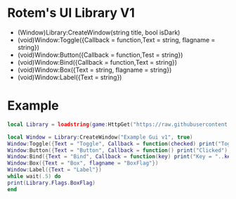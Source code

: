 # Rotem's UI Library V1
* (Window)Library:CreateWindow(string title, bool isDark)
* (void)Window:Toggle({Callback = function,Text = string, flagname = string})
* (void)Window:Button({Callback = function,Test = string})
* (void)Window:Bind({Callback = function,Text = string})
* (void)Window:Box({Text = string, flagname = string})
* (void)Window:Label({Text = string})

# Example
```lua
local Library = loadstring(game:HttpGet("https://raw.githubusercontent.com/rotemg228/UIS/main/Rotem%20UI%20Library%20v1.lua", true))()

local Window = Library:CreateWindow("Example Gui v1", true)
Window:Toggle({Text = "Toggle", Callback = function(checked) print("Toggle = "..Checked) end})
Window:Button({Text = "Button", Callback = function() print("Clicked") end})
Window:Bind({Text = "Bind", Callback = function(key) print("Key = "..key) end})
Window:Box({Text = "Box", flagname = "BoxFlag"})
Window:Label({Text = "Label"})
while wait(.5) do
print(Library.Flags.BoxFlag)
end
```